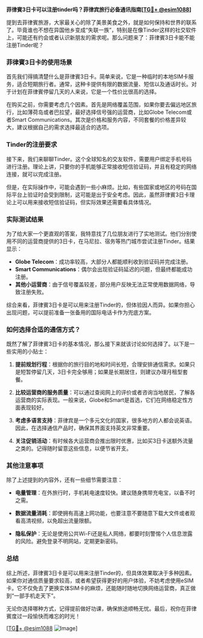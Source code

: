 **菲律賓3日卡可以注册tinder吗？菲律宾旅行必备通讯指南[[TG💪+ @esim1088](https://t.me/s/esim1088)]**

提到去菲律賓旅游，大家最关心的除了美景美食之外，就是如何保持和世界的联系了。毕竟谁也不想在异国他乡变成“失联一族”，特别是在像Tinder这样的社交软件上，可能还有约会或者认识新朋友的需求呢。那么问题来了：菲律賓3日卡能不能注册Tinder呢？

### 菲律賓3日卡的使用场景

首先我们得搞清楚什么是菲律賓3日卡。简单来说，它是一种临时的本地SIM卡服务，适合短期旅行者。通常，这种卡提供有限的数据流量、短信以及通话时长。对于计划在菲律賓停留几天的人来说，它是一个性价比很高的选择。

在购买之前，你需要考虑几个因素。首先是网络覆盖范围，如果你要去偏远地区旅行，比如薄荷岛或者巴拉望，最好选择信号强的运营商，比如Globe Telecom或者Smart Communications。其次是价格和服务内容，不同套餐的价格差异较大，建议根据自己的需求选择最适合的选项。

### Tinder的注册要求

接下来，我们来聊聊Tinder。这个全球知名的交友软件，需要用户绑定手机号码进行注册。理论上讲，只要你的手机能够正常接收短信验证码，并且有稳定的网络连接，就可以完成注册。

但是，在实际操作中，可能会遇到一些小麻烦。比如，有些国家或地区的号码在国际平台上验证时会受到限制，这可能是出于安全考虑。因此，虽然菲律賓3日卡理论上可以用来接收短信验证码，但实际效果还需要看具体情况。

### 实际测试结果

为了给大家一个更直观的答案，我特意找了几位朋友进行了实地测试。他们分别使用不同的运营商提供的3日卡，在马尼拉、宿务等热门城市尝试注册Tinder。结果显示：

- **Globe Telecom**：成功率较高，大部分人都能顺利收到验证码并完成注册。
- **Smart Communications**：偶尔会出现验证码延迟的问题，但最终都能成功注册。
- **其他小运营商**：由于信号覆盖较差，部分用户反映无法正常使用数据网络，导致注册失败。

综合来看，菲律賓3日卡是可以用来注册Tinder的，但体验因人而异。如果你担心出现问题，可以提前准备一张备用的国际电话卡作为兜底方案。

### 如何选择合适的通信方式？

既然了解了菲律賓3日卡的基本情况，那么接下来就该讨论如何选择了。以下是一些实用的小贴士：

1. **提前规划行程**：根据你的旅行目的地和时间长短，合理安排通信需求。如果只是短暂停留几天，3日卡完全够用；如果是长期居住，则建议办理月租型套餐。
   
2. **比较运营商的服务质量**：可以通过查阅网上的评价或者咨询当地居民，了解各运营商的实际表现。一般来说，Globe和Smart是首选，它们在网络稳定性方面表现较好。

3. **考虑多语言支持**：菲律宾是一个多元文化的国家，很多地方的人都会说英语。因此，在选择通信产品时，确保其界面支持英文非常重要。

4. **关注促销活动**：有时候各大运营商会推出限时优惠，比如买3日卡送额外流量之类的。记得随时留意这些信息，以便节省开支。

### 其他注意事项

除了上述提到的内容外，还有一些细节需要注意：

- **电量管理**：在外旅行时，手机耗电速度较快。建议随身携带充电宝，以备不时之需。
  
- **数据流量消耗**：即使拥有高速上网功能，也要注意不要随意下载大文件或者观看高清视频，以免超出流量限额。

- **隐私保护**：无论是使用公共Wi-Fi还是私人网络，都要时刻警惕个人信息泄露的风险。避免登录不明网站，定期更新密码。

### 总结

综上所述，菲律賓3日卡是可以用来注册Tinder的，但具体效果取决于多种因素。如果你对通信质量要求较高，或者希望获得更好的用户体验，不妨考虑使用eSIM卡。它不仅免去了更换实体SIM卡的麻烦，还能随时随地切换网络运营商，真正做到“一部手机走天下”。

无论你选择哪种方式，记得提前做好功课，确保旅途顺畅无忧。最后，祝你在菲律賓度过一段愉快而难忘的时光！

[[TG💪+ @esim1088](https://t.me/s/esim1088) ![Image](https://i.postimg.cc/4NQfJmqS/Snipaste-2025-05-13-00-14-12.png)]